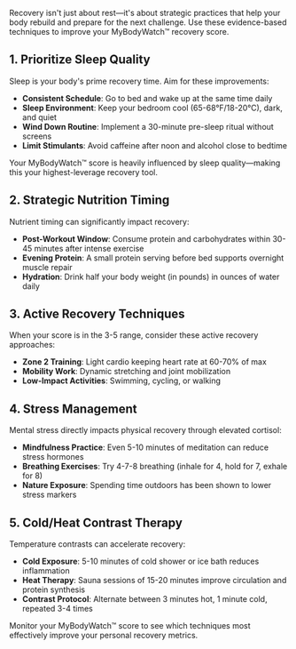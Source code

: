 Recovery isn't just about rest—it's about strategic practices that help your body rebuild and prepare for the next challenge. Use these evidence-based techniques to improve your MyBodyWatch™ recovery score.

## 1. Prioritize Sleep Quality

Sleep is your body's prime recovery time. Aim for these improvements:

- **Consistent Schedule**: Go to bed and wake up at the same time daily
- **Sleep Environment**: Keep your bedroom cool (65-68°F/18-20°C), dark, and quiet
- **Wind Down Routine**: Implement a 30-minute pre-sleep ritual without screens
- **Limit Stimulants**: Avoid caffeine after noon and alcohol close to bedtime

Your MyBodyWatch™ score is heavily influenced by sleep quality—making this your highest-leverage recovery tool.

## 2. Strategic Nutrition Timing

Nutrient timing can significantly impact recovery:

- **Post-Workout Window**: Consume protein and carbohydrates within 30-45 minutes after intense exercise
- **Evening Protein**: A small protein serving before bed supports overnight muscle repair
- **Hydration**: Drink half your body weight (in pounds) in ounces of water daily

## 3. Active Recovery Techniques

When your score is in the 3-5 range, consider these active recovery approaches:

- **Zone 2 Training**: Light cardio keeping heart rate at 60-70% of max
- **Mobility Work**: Dynamic stretching and joint mobilization
- **Low-Impact Activities**: Swimming, cycling, or walking

## 4. Stress Management

Mental stress directly impacts physical recovery through elevated cortisol:

- **Mindfulness Practice**: Even 5-10 minutes of meditation can reduce stress hormones
- **Breathing Exercises**: Try 4-7-8 breathing (inhale for 4, hold for 7, exhale for 8)
- **Nature Exposure**: Spending time outdoors has been shown to lower stress markers

## 5. Cold/Heat Contrast Therapy

Temperature contrasts can accelerate recovery:

- **Cold Exposure**: 5-10 minutes of cold shower or ice bath reduces inflammation
- **Heat Therapy**: Sauna sessions of 15-20 minutes improve circulation and protein synthesis
- **Contrast Protocol**: Alternate between 3 minutes hot, 1 minute cold, repeated 3-4 times

Monitor your MyBodyWatch™ score to see which techniques most effectively improve your personal recovery metrics.